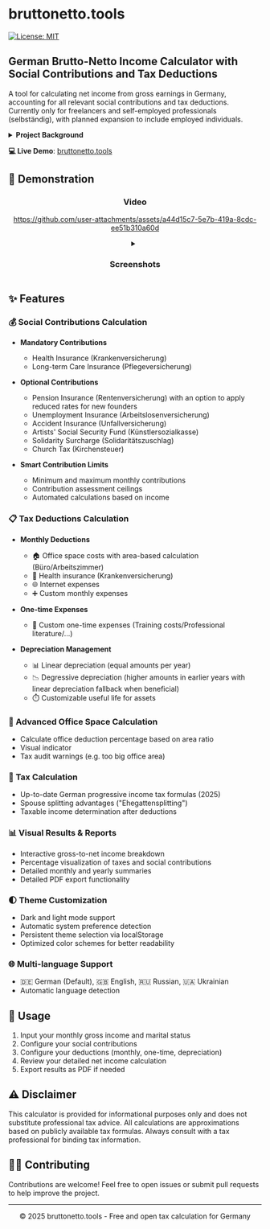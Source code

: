 # bruttonetto.tools

[![License: MIT](https://img.shields.io/badge/License-MIT-yellow.svg)](https://github.com/techinz/bruttonetto/blob/main/LICENSE)

## German Brutto-Netto Income Calculator with Social Contributions and Tax Deductions

A tool for calculating net income from gross earnings in Germany, accounting for all relevant social contributions and tax deductions. Currently only for freelancers and self-employed professionals (selbständig), with planned expansion to include employed individuals.

<details>
<summary><b>Project Background</b></summary>
This tool was developed to address limitations in existing German tax calculators, which often include paywalls, advertisements, or lack comprehensive features for self-employed individuals. bruttonetto.tools aims to provide a transparent, accessible solution that accurately represents the complexities of the German tax system for freelancers and business owners.
</details>  

**💻 Live Demo**: [bruttonetto.tools](https://bruttonetto.tools)


## 📸 Demonstration

<div align="center">
  <h3>Video</h3>
  
  https://github.com/user-attachments/assets/a44d15c7-5e7b-419a-8cdc-ee51b310a60d
 
  <details> 
  <summary><h3>Screenshots</h3></summary>
  <img src="https://github.com/user-attachments/assets/9a37d79c-f838-4c28-8218-596f1c7b2628" alt="Start page" width="100%" />

  <img src="https://github.com/user-attachments/assets/4f724f08-a7a2-483d-b130-78bff9311314" alt="Office space calculation" width="100%" />
  
  <img src="https://github.com/user-attachments/assets/144edf66-5d1f-4841-8c75-618c8a63cb5c" alt="Results" width="100%" />

  <img src="https://github.com/user-attachments/assets/83f6b170-8ca7-42eb-bc4f-2134acc11497" alt="PDF Results" width="100%" />
  </details>
</div>

## ✨ Features

### 💰 Social Contributions Calculation
- **Mandatory Contributions**
  - Health Insurance (Krankenversicherung)
  - Long-term Care Insurance (Pflegeversicherung)

- **Optional Contributions**
  - Pension Insurance (Rentenversicherung) with an option to apply reduced rates for new founders
  - Unemployment Insurance (Arbeitslosenversicherung)
  - Accident Insurance (Unfallversicherung)
  - Artists' Social Security Fund (Künstlersozialkasse)
  - Solidarity Surcharge (Solidaritätszuschlag)
  - Church Tax (Kirchensteuer)

- **Smart Contribution Limits**
  - Minimum and maximum monthly contributions
  - Contribution assessment ceilings
  - Automated calculations based on income

### 📋 Tax Deductions Calculation
- **Monthly Deductions**
  - 🏠 Office space costs with area-based calculation (Büro/Arbeitszimmer)
  - 🏥 Health insurance (Krankenversicherung)
  - 🌐 Internet expenses
  - ➕ Custom monthly expenses

- **One-time Expenses**
  - 🛒 Custom one-time expenses (Training costs/Professional literature/...)

- **Depreciation Management**
  - 📊 Linear depreciation (equal amounts per year)
  - 📉 Degressive depreciation (higher amounts in earlier years with linear depreciation fallback when beneficial)
  - ⏱️ Customizable useful life for assets

### 🏢 Advanced Office Space Calculation
- Calculate office deduction percentage based on area ratio
- Visual indicator
- Tax audit warnings (e.g. too big office area)

### 💸 Tax Calculation
- Up-to-date German progressive income tax formulas (2025)
- Spouse splitting advantages ("Ehegattensplitting")
- Taxable income determination after deductions

### 📊 Visual Results & Reports
- Interactive gross-to-net income breakdown
- Percentage visualization of taxes and social contributions
- Detailed monthly and yearly summaries
- Detailed PDF export functionality

### 🌓 Theme Customization
- Dark and light mode support
- Automatic system preference detection
- Persistent theme selection via localStorage
- Optimized color schemes for better readability

### 🌐 Multi-language Support
- 🇩🇪 German (Default), 🇬🇧 English, 🇷🇺 Russian, 🇺🇦 Ukrainian
- Automatic language detection

## 📝 Usage

1. Input your monthly gross income and marital status
2. Configure your social contributions
3. Configure your deductions (monthly, one-time, depreciation)
4. Review your detailed net income calculation
5. Export results as PDF if needed

## ⚠️ Disclaimer

This calculator is provided for informational purposes only and does not substitute professional tax advice. All calculations are approximations based on publicly available tax formulas. Always consult with a tax professional for binding tax information.


## 👨‍💻 Contributing

Contributions are welcome! Feel free to open issues or submit pull requests to help improve the project.

---

<p align="center">© 2025 bruttonetto.tools - Free and open tax calculation for Germany</p>